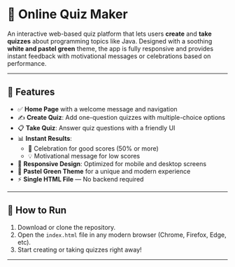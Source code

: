 # 🌟 Online Quiz Maker

An interactive web-based quiz platform that lets users **create** and **take quizzes** about programming topics like Java. Designed with a soothing **white and pastel green** theme, the app is fully responsive and provides instant feedback with motivational messages or celebrations based on performance.

---

## 🧰 Features

- ✅ **Home Page** with a welcome message and navigation
- ✍️ **Create Quiz**: Add one-question quizzes with multiple-choice options
- 📋 **Take Quiz**: Answer quiz questions with a friendly UI
- 📊 **Instant Results**:
  - 🎉 Celebration for good scores (50% or more)
  - 💡 Motivational message for low scores
- 📱 **Responsive Design**: Optimized for mobile and desktop screens
- 🎨 **Pastel Green Theme** for a unique and modern experience
- ⚡ **Single HTML File** — No backend required

---

## 🚀 How to Run

1. Download or clone the repository.
2. Open the `index.html` file in any modern browser (Chrome, Firefox, Edge, etc).
3. Start creating or taking quizzes right away!

---

